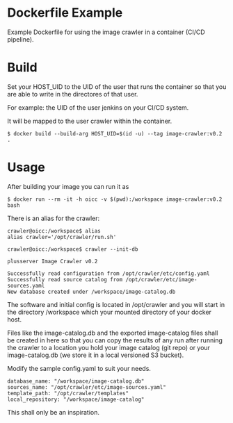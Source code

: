 # Dockerfile Example

Example Dockerfile for using the image crawler in a container (CI/CD pipeline).

# Build

Set your HOST_UID to the UID of the user that runs the container so
that you are able to write in the directores of that user.

For example: the UID of the user jenkins on your CI/CD system.

It will be mapped to the user crawler within the container.

```
$ docker build --build-arg HOST_UID=$(id -u) --tag image-crawler:v0.2 .
```

# Usage

After building your image you can run it as

```
$ docker run --rm -it -h oicc -v $(pwd):/workspace image-crawler:v0.2 bash
```

There is an alias for the crawler:

```
crawler@oicc:/workspace$ alias
alias crawler='/opt/crawler/run.sh'

crawler@oicc:/workspace$ crawler --init-db

plusserver Image Crawler v0.2

Successfully read configuration from /opt/crawler/etc/config.yaml
Successfully read source catalog from /opt/crawler/etc/image-sources.yaml
New database created under /workspace/image-catalog.db
```


The software and initial config is located in /opt/crawler and you will
start in the directory /workspace which your mounted directory of your
docker host.

Files like the image-catalog.db and the exported image-catalog files shall
be created in here so that you can copy the results of any run after
running the crawler to a location you hold your image catalog (git repo)
or your image-catalog.db (we store it in a local versioned S3 bucket).

Modify the sample config.yaml to suit your needs.

```
database_name: "/workspace/image-catalog.db"
sources_name: "/opt/crawler/etc/image-sources.yaml"
template_path: "/opt/crawler/templates"
local_repository: "/workspace/image-catalog"
```

This shall only be an inspiration.

